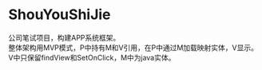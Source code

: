 # ShouYouShiJie 
公司笔试项目，构建APP系统框架。<br>
整体架构用MVP模式，P中持有M和V引用，在P中通过M加载映射实体，V显示。<br>
V中只保留findView和SetOnClick，M中为java实体。
